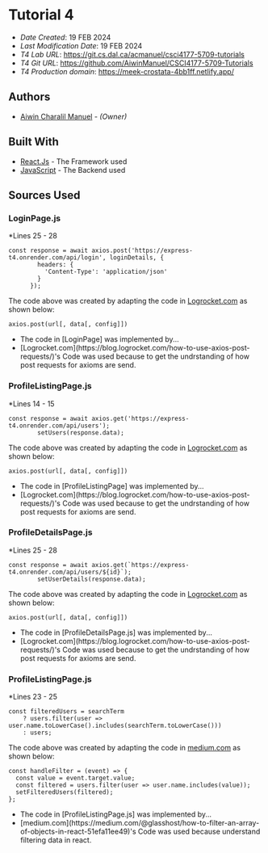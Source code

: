 # Tutorial 4


* *Date Created*: 19 FEB 2024
* *Last Modification Date*: 19 FEB 2024
* *T4 Lab URL*: https://git.cs.dal.ca/acmanuel/csci4177-5709-tutorials
* *T4 Git URL*: https://github.com/AiwinManuel/CSCI4177-5709-Tutorials
* *T4 Production domain*: https://meek-crostata-4bb1ff.netlify.app/




## Authors


* [Aiwin Charalil Manuel](aw380590@dal.ca) - *(Owner)*



## Built With

* [React.Js](https://react.dev/learn) - The  Framework used
* [JavaScript](https://www.javascript.com/learn/strings) - The Backend used




## Sources Used


### LoginPage.js 

*Lines 25 - 28

```
const response = await axios.post('https://express-t4.onrender.com/api/login', loginDetails, {
        headers: {
          'Content-Type': 'application/json'
        }
      });

```

The code above was created by adapting the code in [Logrocket.com](https://blog.logrocket.com/how-to-use-axios-post-requests/) as shown below: 

```
axios.post(url[, data[, config]])

```

- <!---How---> The code in [LoginPage] was implemented by...
- <!---Why---> [Logrocket.com](https://blog.logrocket.com/how-to-use-axios-post-requests/)'s Code was used because to get the undrstanding of how post requests for axioms are send.

### ProfileListingPage.js 

*Lines 14 - 15

```
const response = await axios.get('https://express-t4.onrender.com/api/users');
        setUsers(response.data);
```

The code above was created by adapting the code in [Logrocket.com](https://blog.logrocket.com/how-to-use-axios-post-requests/) as shown below: 

```
axios.post(url[, data[, config]])

```

- <!---How---> The code in [ProfileListingPage] was implemented by...
- <!---Why---> [Logrocket.com](https://blog.logrocket.com/how-to-use-axios-post-requests/)'s Code was used because to get the undrstanding of how post requests for axioms are send.

### ProfileDetailsPage.js 

*Lines 25 - 28

```
const response = await axios.get(`https://express-t4.onrender.com/api/users/${id}`);
        setUserDetails(response.data);

```

The code above was created by adapting the code in [Logrocket.com](https://blog.logrocket.com/how-to-use-axios-post-requests/) as shown below: 

```
axios.post(url[, data[, config]])

```

- <!---How---> The code in [ProfileDetailsPage.js] was implemented by...
- <!---Why---> [Logrocket.com](https://blog.logrocket.com/how-to-use-axios-post-requests/)'s Code was used because to get the undrstanding of how post requests for axioms are send.


### ProfileListingPage.js 

*Lines 23 - 25

```
const filteredUsers = searchTerm
    ? users.filter(user => user.name.toLowerCase().includes(searchTerm.toLowerCase()))
    : users;
```

The code above was created by adapting the code in [medium.com](https://medium.com/@glasshost/how-to-filter-an-array-of-objects-in-react-51efa11ee49) as shown below: 

```
const handleFilter = (event) => {
  const value = event.target.value;
  const filtered = users.filter(user => user.name.includes(value));
  setFilteredUsers(filtered);
};

```

- <!---How---> The code in [ProfileListingPage.js] was implemented by...
- <!---Why---> [medium.com](https://medium.com/@glasshost/how-to-filter-an-array-of-objects-in-react-51efa11ee49)'s Code was used because understand filtering data in react.

